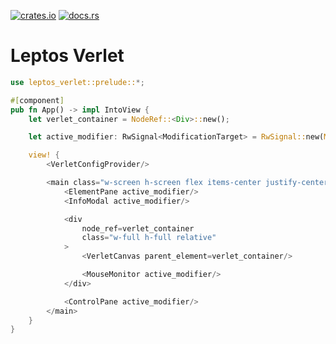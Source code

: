 [![crates.io](https://img.shields.io/crates/v/leptos.svg)](https://crates.io/crates/leptos_verlet)
[![docs.rs](https://docs.rs/leptos/badge.svg)](https://docs.rs/leptos_verlet)

# Leptos Verlet

```rust
use leptos_verlet::prelude::*;

#[component]
pub fn App() -> impl IntoView {
    let verlet_container = NodeRef::<Div>::new();

    let active_modifier: RwSignal<ModificationTarget> = RwSignal::new(ModificationTarget::None);

    view! {
        <VerletConfigProvider/>

        <main class="w-screen h-screen flex items-center justify-center overflow-hidden relative">
            <ElementPane active_modifier/>
            <InfoModal active_modifier/>

            <div
                node_ref=verlet_container
                class="w-full h-full relative"
            >
                <VerletCanvas parent_element=verlet_container/>

                <MouseMonitor active_modifier/>
            </div>

            <ControlPane active_modifier/>
        </main>
    }
}
```
